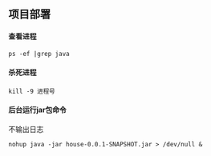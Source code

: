 ## 项目部署

#### 查看进程

```shell
ps -ef |grep java
```

#### 杀死进程

```shell
kill -9 进程号
```



#### 后台运行jar包命令

不输出日志

```shell
nohup java -jar house-0.0.1-SNAPSHOT.jar > /dev/null &
```

